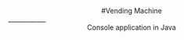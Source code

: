 <div align="center"> #Vending Machine </div>
____________

<div align="center"> Console application in Java </div>


